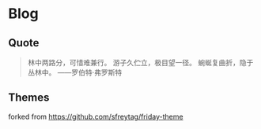 # Blog

## Quote

> 林中两路分，可惜难兼行。
> 游子久伫立，极目望一径。
> 蜿蜒复曲折，隐于丛林中。
> ——罗伯特·弗罗斯特

## Themes

forked from https://github.com/sfreytag/friday-theme
